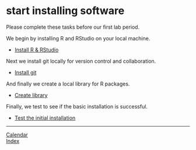 
# start installing software

Please complete these tasks before our first lab period.

We begin by installing R and RStudio on your local machine.

  - [Install R & RStudio](cm502_install-r-rstudio.md)

Next we install git locally for version control and collaboration.

  - [Install git](cm503_install-git.md)

And finally we create a local library for R packages.

  - [Create library](cm504_library.md)

Finally, we test to see if the basic installation is successful.

  - [Test the initial installation](cm505_test-initial-install.md)

-----

[Calendar](../README.md#calendar)  
[Index](../README.md#index)
